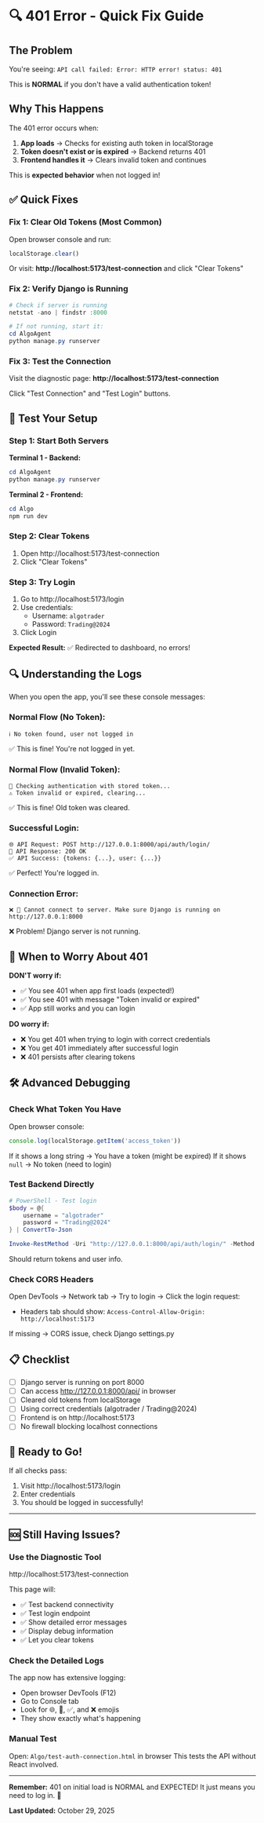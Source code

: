 # 🔍 401 Error - Quick Fix Guide

## The Problem
You're seeing: `API call failed: Error: HTTP error! status: 401`

This is **NORMAL** if you don't have a valid authentication token!

## Why This Happens

The 401 error occurs when:
1. **App loads** → Checks for existing auth token in localStorage
2. **Token doesn't exist or is expired** → Backend returns 401
3. **Frontend handles it** → Clears invalid token and continues

This is **expected behavior** when not logged in!

## ✅ Quick Fixes

### Fix 1: Clear Old Tokens (Most Common)

Open browser console and run:
```javascript
localStorage.clear()
```

Or visit: **http://localhost:5173/test-connection** and click "Clear Tokens"

### Fix 2: Verify Django is Running

```powershell
# Check if server is running
netstat -ano | findstr :8000

# If not running, start it:
cd AlgoAgent
python manage.py runserver
```

### Fix 3: Test the Connection

Visit the diagnostic page: **http://localhost:5173/test-connection**

Click "Test Connection" and "Test Login" buttons.

## 🧪 Test Your Setup

### Step 1: Start Both Servers

**Terminal 1 - Backend:**
```powershell
cd AlgoAgent
python manage.py runserver
```

**Terminal 2 - Frontend:**
```powershell
cd Algo
npm run dev
```

### Step 2: Clear Tokens

1. Open http://localhost:5173/test-connection
2. Click "Clear Tokens"

### Step 3: Try Login

1. Go to http://localhost:5173/login
2. Use credentials:
   - Username: `algotrader`
   - Password: `Trading@2024`
3. Click Login

**Expected Result:** ✅ Redirected to dashboard, no errors!

## 🔍 Understanding the Logs

When you open the app, you'll see these console messages:

### Normal Flow (No Token):
```
ℹ️ No token found, user not logged in
```
✅ This is fine! You're not logged in yet.

### Normal Flow (Invalid Token):
```
🔐 Checking authentication with stored token...
⚠️ Token invalid or expired, clearing...
```
✅ This is fine! Old token was cleared.

### Successful Login:
```
🌐 API Request: POST http://127.0.0.1:8000/api/auth/login/
📡 API Response: 200 OK
✅ API Success: {tokens: {...}, user: {...}}
```
✅ Perfect! You're logged in.

### Connection Error:
```
❌ 🔌 Cannot connect to server. Make sure Django is running on http://127.0.0.1:8000
```
❌ Problem! Django server is not running.

## 🎯 When to Worry About 401

**DON'T worry if:**
- ✅ You see 401 when app first loads (expected!)
- ✅ You see 401 with message "Token invalid or expired"
- ✅ App still works and you can login

**DO worry if:**
- ❌ You get 401 when trying to login with correct credentials
- ❌ You get 401 immediately after successful login
- ❌ 401 persists after clearing tokens

## 🛠️ Advanced Debugging

### Check What Token You Have

Open browser console:
```javascript
console.log(localStorage.getItem('access_token'))
```

If it shows a long string → You have a token (might be expired)
If it shows `null` → No token (need to login)

### Test Backend Directly

```powershell
# PowerShell - Test login
$body = @{
    username = "algotrader"
    password = "Trading@2024"
} | ConvertTo-Json

Invoke-RestMethod -Uri "http://127.0.0.1:8000/api/auth/login/" -Method POST -Body $body -ContentType "application/json"
```

Should return tokens and user info.

### Check CORS Headers

Open DevTools → Network tab → Try to login → Click the login request:
- Headers tab should show: `Access-Control-Allow-Origin: http://localhost:5173`

If missing → CORS issue, check Django settings.py

## 📋 Checklist

- [ ] Django server is running on port 8000
- [ ] Can access http://127.0.0.1:8000/api/ in browser
- [ ] Cleared old tokens from localStorage
- [ ] Using correct credentials (algotrader / Trading@2024)
- [ ] Frontend is on http://localhost:5173
- [ ] No firewall blocking localhost connections

## 🚀 Ready to Go!

If all checks pass:
1. Visit http://localhost:5173/login
2. Enter credentials
3. You should be logged in successfully!

---

## 🆘 Still Having Issues?

### Use the Diagnostic Tool

http://localhost:5173/test-connection

This page will:
- ✅ Test backend connectivity
- ✅ Test login endpoint
- ✅ Show detailed error messages
- ✅ Display debug information
- ✅ Let you clear tokens

### Check the Detailed Logs

The app now has extensive logging:
- Open browser DevTools (F12)
- Go to Console tab
- Look for 🌐, 📡, ✅, and ❌ emojis
- They show exactly what's happening

### Manual Test

Open: `Algo/test-auth-connection.html` in browser
This tests the API without React involved.

---

**Remember:** 401 on initial load is NORMAL and EXPECTED! It just means you need to log in. 🔐

**Last Updated:** October 29, 2025
